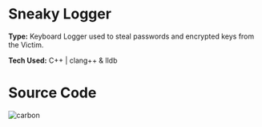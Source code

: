 # Sneaky Logger

**Type:** Keyboard Logger used to steal passwords and encrypted keys from the Victim.


**Tech Used:** C++ | clang++ & lldb

# Source Code
![carbon](https://user-images.githubusercontent.com/67305606/165825987-e4c09f6b-8a04-4b24-adcd-207bcfe9b146.svg)
